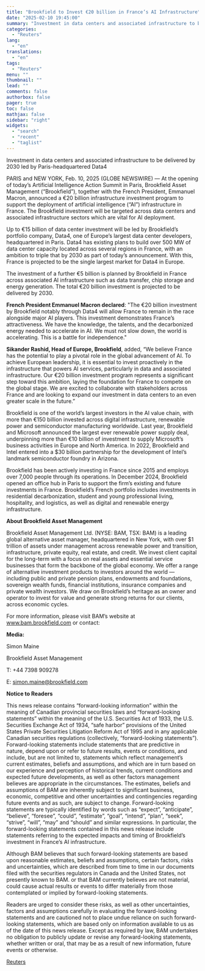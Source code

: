 ```yaml
---
title: "Brookfield to Invest €20 billion in France’s AI Infrastructure"
date: "2025-02-10 19:45:00"
summary: "Investment in data centers and associated infrastructure to be delivered by 2030 led by Paris-headquartered Data4PARIS and NEW YORK, Feb. 10, 2025 (GLOBE NEWSWIRE) — At the opening of today’s Artificial Intelligence Action Summit in Paris, Brookfield Asset Management (“Brookfield”), together with the French President, Emmanuel Macron, announced a €20..."
categories:
  - "Reuters"
lang:
  - "en"
translations:
  - "en"
tags:
  - "Reuters"
menu: ""
thumbnail: ""
lead: ""
comments: false
authorbox: false
pager: true
toc: false
mathjax: false
sidebar: "right"
widgets:
  - "search"
  - "recent"
  - "taglist"
---
```


Investment in data centers and associated infrastructure to be delivered by 2030 led by Paris-headquartered Data4

PARIS and NEW YORK, Feb. 10, 2025 (GLOBE NEWSWIRE) — At the opening of today’s Artificial Intelligence Action Summit in Paris, Brookfield Asset Management (“Brookfield”), together with the French President, Emmanuel Macron, announced a €20 billion infrastructure investment program to support the deployment of artificial intelligence (“AI”) infrastructure in France. The Brookfield investment will be targeted across data centers and associated infrastructure sectors which are vital for AI deployment.

Up to €15 billion of data center investment will be led by Brookfield’s portfolio company, Data4, one of Europe’s largest data center developers, headquartered in Paris. Data4 has existing plans to build over 500 MW of data center capacity located across several regions in France, with an ambition to triple that by 2030 as part of today’s announcement. With this, France is projected to be the single largest market for Data4 in Europe.

The investment of a further €5 billion is planned by Brookfield in France across associated AI infrastructure such as data transfer, chip storage and energy generation. The total €20 billion investment is projected to be delivered by 2030.

**French President Emmanuel Macron declared**: "The €20 billion investment by Brookfield notably through Data4 will allow France to remain in the race alongside major AI players. This investment demonstrates France’s attractiveness. We have the knowledge, the talents, and the decarbonized energy needed to accelerate in AI. We must not slow down, the world is accelerating. This is a battle for independence."

**Sikander Rashid, Head of Europe, Brookfield**, added, “We believe France has the potential to play a pivotal role in the global advancement of AI. To achieve European leadership, it is essential to invest proactively in the infrastructure that powers AI services, particularly in data and associated infrastructure. Our €20 billion investment program represents a significant step toward this ambition, laying the foundation for France to compete on the global stage. We are excited to collaborate with stakeholders across France and are looking to expand our investment in data centers to an even greater scale in the future.”

Brookfield is one of the world’s largest investors in the AI value chain, with more than €150 billion invested across digital infrastructure, renewable power and semiconductor manufacturing worldwide. Last year, Brookfield and Microsoft announced the largest ever renewable power supply deal, underpinning more than €10 billion of investment to supply Microsoft’s business activities in Europe and North America. In 2022, Brookfield and Intel entered into a $30 billion partnership for the development of Intel’s landmark semiconductor foundry in Arizona.

Brookfield has been actively investing in France since 2015 and employs over 7,000 people through its operations. In December 2024, Brookfield opened an office hub in Paris to support the firm’s existing and future investments in France. Brookfield’s French portfolio includes investments in residential decarbonization, student and young professional living, hospitality, and logistics, as well as digital and renewable energy infrastructure.

**About Brookfield Asset Management**

Brookfield Asset Management Ltd. (NYSE: BAM, TSX: BAM) is a leading global alternative asset manager, headquartered in New York, with over $1 trillion of assets under management across renewable power and transition, infrastructure, private equity, real estate, and credit. We invest client capital for the long-term with a focus on real assets and essential service businesses that form the backbone of the global economy. We offer a range of alternative investment products to investors around the world — including public and private pension plans, endowments and foundations, sovereign wealth funds, financial institutions, insurance companies and private wealth investors. We draw on Brookfield’s heritage as an owner and operator to invest for value and generate strong returns for our clients, across economic cycles.

For more information, please visit BAM’s website at www.bam.brookfield.com or contact:

**Media:**

Simon Maine

Brookfield Asset Management

T: +44 7398 909278

E: simon.maine@brookfield.com

**Notice to Readers**

This news release contains “forward-looking information” within the meaning of Canadian provincial securities laws and “forward-looking statements” within the meaning of the U.S. Securities Act of 1933, the U.S. Securities Exchange Act of 1934, “safe harbor” provisions of the United States Private Securities Litigation Reform Act of 1995 and in any applicable Canadian securities regulations (collectively, “forward-looking statements”). Forward-looking statements include statements that are predictive in nature, depend upon or refer to future results, events or conditions, and include, but are not limited to, statements which reflect management’s current estimates, beliefs and assumptions, and which are in turn based on our experience and perception of historical trends, current conditions and expected future developments, as well as other factors management believes are appropriate in the circumstances. The estimates, beliefs and assumptions of BAM are inherently subject to significant business, economic, competitive and other uncertainties and contingencies regarding future events and as such, are subject to change. Forward-looking statements are typically identified by words such as “expect”, “anticipate”, “believe”, “foresee”, “could”, “estimate”, “goal”, “intend”, “plan”, “seek”, “strive”, “will”, “may” and “should” and similar expressions. In particular, the forward-looking statements contained in this news release include statements referring to the expected impacts and timing of Brookfield’s investment in France’s AI infrastructure.

Although BAM believes that such forward-looking statements are based upon reasonable estimates, beliefs and assumptions, certain factors, risks and uncertainties, which are described from time to time in our documents filed with the securities regulators in Canada and the United States, not presently known to BAM. or that BAM currently believes are not material, could cause actual results or events to differ materially from those contemplated or implied by forward-looking statements.

Readers are urged to consider these risks, as well as other uncertainties, factors and assumptions carefully in evaluating the forward-looking statements and are cautioned not to place undue reliance on such forward-looking statements, which are based only on information available to us as of the date of this news release. Except as required by law, BAM undertakes no obligation to publicly update or revise any forward-looking statements, whether written or oral, that may be as a result of new information, future events or otherwise.

[Reuters](https://www.tradingview.com/news/reuters.com,2025-02-10:newsml_GNEbDn9mT:0-brookfield-to-invest-20-billion-in-france-s-ai-infrastructure/)
